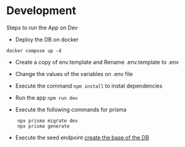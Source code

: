 # Development

Steps to run the App on Dev

* Deploy the DB on docker

```
docker compose up -d
```

* Create a copy of env.template and Rename .env.template to .env

* Change the values of the variables on .env file

* Execute the command ``` npm install ``` to instal dependencies

* Run the app ``` npm run dev ```

* Execute the following commands for prisma
```
    npx prisma migrate dev
    npx prisma generate 
```

* Execute the seed endpoint [create the base of the DB](localhost:3000/api/seed)